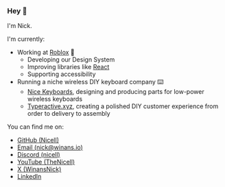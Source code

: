 ### Hey 👋

I'm Nick.

I'm currently:
- Working at [Roblox](https://github.com/Roblox) 🦾
  - Developing our Design System
  - Improving libraries like [React](https://github.com/Roblox/react-lua)
  - Supporting accessibility
- Running a niche wireless DIY keyboard company ⌨️
  - [Nice Keyboards](https://nicekeyborads.com), designing and producing parts for low-power wireless keyboards
  - [Typeractive.xyz](https://typeractive.xyz), creating a polished DIY customer experience from order to delivery to assembly

You can find me on:
- [GitHub (Nicell)](https://github.com/Nicell)
- [Email (nick@winans.io)](mailto:nick@winans.io)
- [Discord (nicell)](https://discord.com/users/132232584632598528)
- [YouTube (TheNicell)](https://www.youtube.com/@TheNicell)
- [X (WinansNick)](https://x.com/WinansNick)
- [LinkedIn](https://www.linkedin.com/in/nick-winans/)
